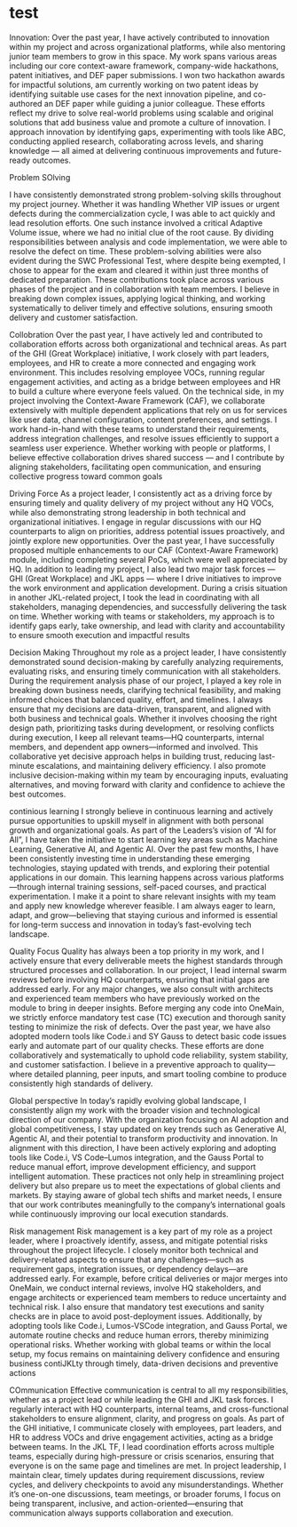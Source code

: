 # test

Innovation:
Over the past year, I have actively contributed to innovation within my project and across organizational platforms, while also mentoring junior team members to grow in this space.
 My work spans various areas including our core context-aware framework, company-wide hackathons, patent initiatives, and DEF paper submissions. I won two hackathon awards for 
 impactful solutions, am currently working on two patent ideas by identifying suitable use cases for the next innovation pipeline, and co-authored an DEF paper while guiding a 
 junior colleague. These efforts reflect my drive to solve real-world problems using scalable and original solutions that add business value and promote a culture of innovation. 
 I approach innovation by identifying gaps, experimenting 
with tools like ABC, conducting applied research, collaborating across levels, and sharing knowledge — all aimed at delivering continuous improvements and future-ready outcomes.

Problem SOlving

I have consistently demonstrated strong problem-solving skills throughout my project journey. Whether it was handling Whether VIP issues or urgent defects during the commercialization cycle,
 I was able to act quickly and lead resolution efforts. One such instance involved a critical Adaptive Volume issue, where we had no initial clue of the root cause. 
 By dividing responsibilities between analysis and code implementation, we were able to resolve the defect on time. These problem-solving abilities were also evident during the 
 SWC Professional Test, where despite being exempted, I chose to appear for the exam and cleared it within just three months of dedicated preparation. These contributions took place
 across various phases of the project and in collaboration with team members. I believe in breaking down complex issues, applying logical thinking, and working systematically to
 deliver timely and effective solutions, ensuring smooth delivery and customer satisfaction.
 
 Collobration
 Over the past year, I have actively led and contributed to collaboration efforts across both organizational and technical areas. As part of the GHI (Great Workplace) initiative, 
 I work closely with part leaders, employees, and HR to create a more connected and engaging work environment. This includes resolving employee VOCs, running regular engagement 
 activities, and acting as a bridge between employees and HR to build a culture where everyone feels valued. On the technical side, in my project involving the Context-Aware 
 Framework (CAF), we collaborate extensively with multiple dependent applications that rely on us for services like user data, channel configuration, content preferences, 
 and settings. I work hand-in-hand with these teams to understand their requirements, address integration challenges, and resolve issues efficiently to support a seamless user
 experience. Whether working with people or platforms, I believe effective collaboration drives shared success — and I contribute by aligning stakeholders, facilitating open 
 communication, and ensuring collective progress toward common goals
 
 Driving Force
 As a project leader, I consistently act as a driving force by ensuring timely and quality delivery of my project without any HQ VOCs, while also demonstrating strong leadership 
 in both technical and organizational initiatives. I engage in regular discussions with our HQ counterparts to align on priorities, address potential issues proactively, and 
 jointly explore new opportunities. Over the past year, I have successfully proposed multiple enhancements to our CAF (Context-Aware Framework) module, including completing 
 several PoCs, which were well appreciated by HQ. In addition to leading my project, I also lead two major task forces — GHI (Great Workplace) and JKL apps — where I drive 
 initiatives to improve the work environment and application development. During a crisis situation in another JKL-related project, I took the lead in coordinating with all 
 stakeholders, managing dependencies, and successfully delivering the task on time. Whether working with teams or stakeholders, my approach is to identify gaps early, 
 take ownership, and lead with clarity and accountability to ensure smooth execution and impactful results

Decision Making
Throughout my role as a project leader, I have consistently demonstrated sound decision-making by carefully analyzing requirements, evaluating risks, and ensuring timely communication with all stakeholders. During the requirement analysis phase of our project, I played a key role in breaking down business needs, clarifying technical feasibility, and making informed choices that balanced quality, effort, and timelines. I always ensure that my decisions are data-driven, transparent, and aligned with both business and technical goals. Whether it involves choosing the right design path, prioritizing tasks during development, or resolving conflicts during execution, I keep all relevant teams—HQ counterparts, internal members, and dependent app owners—informed and involved. This collaborative yet decisive approach helps in building trust, reducing last-minute escalations, and maintaining delivery efficiency. I also promote inclusive decision-making within my team by encouraging inputs, evaluating alternatives, and moving forward with clarity and confidence to achieve the best outcomes.

continious learning
I strongly believe in continuous learning and actively pursue opportunities to upskill myself in alignment with both personal growth and organizational goals. As part of the Leaders’s vision of “AI for All”, I have taken the initiative to start learning key areas such as Machine Learning, Generative AI, and Agentic AI. Over the past few months, I have been consistently investing time in understanding these emerging technologies, staying updated with trends, and exploring their potential applications in our domain. This learning happens across various platforms—through internal training sessions, self-paced courses, and practical experimentation. I make it a point to share relevant insights with my team and apply new knowledge wherever feasible. I am always eager to learn, adapt, and grow—believing that staying curious and informed is essential for long-term success and innovation in today’s fast-evolving tech landscape.



Quality Focus
Quality has always been a top priority in my work, and I actively ensure that every deliverable meets the highest standards through structured processes and collaboration. In our project, I lead internal swarm reviews before involving HQ counterparts, ensuring that initial gaps are addressed early. For any major changes, we also consult with architects and experienced team members who have previously worked on the module to bring in deeper insights. Before merging any code into OneMain, we strictly enforce mandatory test case (TC) execution and thorough sanity testing to minimize the risk of defects. Over the past year, we have also adopted modern tools like Code.i and SY Gauss to detect basic code issues early and automate part of our quality checks. These efforts are done collaboratively and systematically to uphold code reliability, system stability, and customer satisfaction. I believe in a preventive approach to quality—where detailed planning, peer inputs, and smart tooling combine to produce consistently high standards of delivery.

Global perspective
In today’s rapidly evolving global landscape, I consistently align my work with the broader vision and technological direction of our company. With the organization focusing on AI adoption and global competitiveness, I stay updated on key trends such as Generative AI, Agentic AI, and their potential to transform productivity and innovation. In alignment with this direction, I have been actively exploring and adopting tools like Code.i, VS Code–Lumos integration, and the Gauss Portal to reduce manual effort, improve development efficiency, and support intelligent automation. These practices not only help in streamlining project delivery but also prepare us to meet the expectations of global clients and markets. By staying aware of global tech shifts and market needs, I ensure that our work contributes meaningfully to the company’s international goals while continuously improving our local execution standards.

Risk management
Risk management is a key part of my role as a project leader, where I proactively identify, assess, and mitigate potential risks throughout the project lifecycle. I closely monitor both technical and delivery-related aspects to ensure that any challenges—such as requirement gaps, integration issues, or dependency delays—are addressed early. For example, before critical deliveries or major merges into OneMain, we conduct internal reviews, involve HQ stakeholders, and engage architects or experienced team members to reduce uncertainty and technical risk. I also ensure that mandatory test executions and sanity checks are in place to avoid post-deployment issues. Additionally, by adopting tools like Code.i, Lumos-VSCode integration, and Gauss Portal, we automate routine checks and reduce human errors, thereby minimizing operational risks. Whether working with global teams or within the local setup, my focus remains on maintaining delivery confidence and ensuring business contiJKLty through timely, data-driven decisions and preventive actions


COmmunication
Effective communication is central to all my responsibilities, whether as a project lead or while leading the GHI and JKL task forces. I regularly interact with HQ counterparts, internal teams, and cross-functional stakeholders to ensure alignment, clarity, and progress on goals. As part of the GHI initiative, I communicate closely with employees, part leaders, and HR to address VOCs and drive engagement activities, acting as a bridge between teams. In the JKL TF, I lead coordination efforts across multiple teams, especially during high-pressure or crisis scenarios, ensuring that everyone is on the same page and timelines are met. In project leadership, I maintain clear, timely updates during requirement discussions, review cycles, and delivery checkpoints to avoid any misunderstandings. Whether it’s one-on-one discussions, team meetings, or broader forums, I focus on being transparent, inclusive, and action-oriented—ensuring that communication always supports collaboration and execution.


